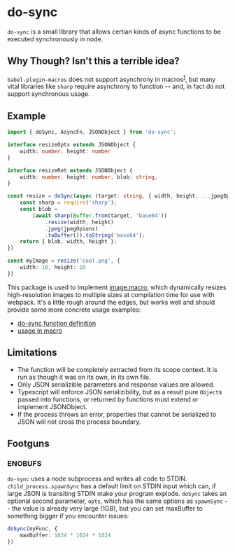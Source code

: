 do-sync
========

`do-sync` is a small library that allows certian kinds of async functions to be executed synchronously in node.

Why Though? Isn't this a terrible idea?
---------------------------------------

`babel-plugin-macros` does not support asynchrony in macros<sup>[1]</sup>, but many vital libraries like `sharp` require asynchrony to function -- and, in fact do not support synchronous usage.

Example
-------

```typescript
import { doSync, AsyncFn, JSONObject } from 'do-sync';

interface resizeOpts extends JSONObject {
    width: number, height: number
}

interface resizeRet extends JSONObject {
    width: number, height: number, blob: string,
}

const resize = doSync(async (target: string, { width, height, ...jpegOpions }: resizeOpts): Promise<resizeRet> => {
    const sharp = require('sharp');
    const blob = 
        (await sharp(Buffer.from(target, 'base64'))
            .resize(width, height)
            .jpeg(jpegOpions)
            .toBuffer()).toString('base64');
    return { blob, width, height };
})

const myImage = resize('cool.png', {
    width: 10, height: 10
})
```

This package is used to implement [image.macro], which dynamically resizes high-resolution images to multiple sizes at compilation time for use with webpack. It's a little rough around the edges, but works well and should provide some more concrete usage examples:

- [do-sync function definition](https://github.com/Zemnmez/image.macro/blob/master/src/resize.ts#L41)
- [usage in macro](https://github.com/Zemnmez/image.macro/blob/ab403a25ca517da8cb749d11c9248479beaebd71/src/image.macro.ts#L84)

Limitations
-----------
- The function will be completely extracted from its scope context. It is run as though it was on its own, in its own file.
- Only JSON serializible parameters and response values are allowed.
- Typescript will enforce JSON serializibility, but as a result
pure `Object`s passed into functions, or returned by functions must extend
or implement JSONObject.
- If the process throws an error, properties that cannot be serialized to JSON will not cross the process boundary.

[1]: https://github.com/kentcdodds/babel-plugin-macros/issues/62#issuecomment-387155622


Footguns
--------
### ENOBUFS
`do-sync` uses a node subprocess and writes all code to STDIN. `child_process.spawnSync` has a default limit on STDIN input which can, if large JSON is transiting STDIN make your program explode. `doSync` takes an optional second parameter, `opts`, which has the same options as `spawnSync` -- the value is already very large (1GB), but you can set maxBuffer to something bigger if you encounter issues:

```typescript
doSync(myFunc, {
    maxBuffer: 1024 * 1024 * 1024
})
```

[image.macro]: https://github.com/Zemnmez/image.macro/blob/ab403a25ca517da8cb749d11c9248479beaebd71/src/resize.ts
[issue]: https://github.com/Zemnmez/do-sync/issues
